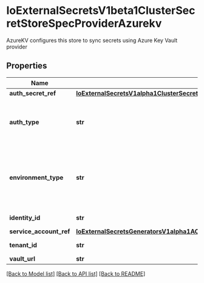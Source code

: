 # IoExternalSecretsV1beta1ClusterSecretStoreSpecProviderAzurekv

AzureKV configures this store to sync secrets using Azure Key Vault provider
## Properties
Name | Type | Description | Notes
------------ | ------------- | ------------- | -------------
**auth_secret_ref** | [**IoExternalSecretsV1alpha1ClusterSecretStoreSpecProviderAzurekvAuthSecretRef**](IoExternalSecretsV1alpha1ClusterSecretStoreSpecProviderAzurekvAuthSecretRef.md) |  | [optional] 
**auth_type** | **str** | Auth type defines how to authenticate to the keyvault service. Valid values are: - \&quot;ServicePrincipal\&quot; (default): Using a service principal (tenantId, kubernetes.clientId, kubernetes.clientSecret) - \&quot;ManagedIdentity\&quot;: Using Managed Identity assigned to the pod (see aad-pod-identity) | [optional] 
**environment_type** | **str** | EnvironmentType specifies the Azure cloud environment endpoints to use for connecting and authenticating with Azure. By default it points to the public cloud AAD endpoint. The following endpoints are available, also see here: https://github.com/Azure/go-autorest/blob/main/autorest/azure/environments.go#L152 PublicCloud, USGovernmentCloud, ChinaCloud, GermanCloud | [optional] 
**identity_id** | **str** | If multiple Managed Identity is assigned to the pod, you can select the one to be used | [optional] 
**service_account_ref** | [**IoExternalSecretsGeneratorsV1alpha1ACRAccessTokenSpecAuthWorkloadIdentityServiceAccountRef**](IoExternalSecretsGeneratorsV1alpha1ACRAccessTokenSpecAuthWorkloadIdentityServiceAccountRef.md) |  | [optional] 
**tenant_id** | **str** | TenantID configures the Azure Tenant to send requests to. Required for ServicePrincipal auth type. | [optional] 
**vault_url** | **str** | Vault Url from which the secrets to be fetched from. | 

[[Back to Model list]](../README.md#documentation-for-models) [[Back to API list]](../README.md#documentation-for-api-endpoints) [[Back to README]](../README.md)


